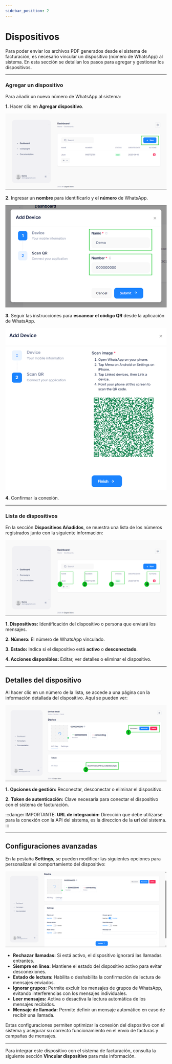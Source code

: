 ```yaml
---
sidebar_position: 2
---
```


# Dispositivos

Para poder enviar los archivos PDF generados desde el sistema de facturación, es necesario vincular un dispositivo (número de WhatsApp) al sistema. En esta sección se detallan los pasos para agregar y gestionar los dispositivos.

---

### Agregar un dispositivo

Para añadir un nuevo número de WhatsApp al sistema:

**1.** Hacer clic en **Agregar dispositivo**.

![Descripción de la imagen](img/Cliente_Dispositivos2.png)

**2.** Ingresar un **nombre** para identificarlo y el **número** de WhatsApp.

![Descripción de la imagen](img/Cliente_Dispositivos3.png)

**3.** Seguir las instrucciones para **escanear el código QR** desde la aplicación de WhatsApp.

![escanear qr ](img/Cliente_Dispositivos3_1.png)

**4.** Confirmar la conexión.

---

### Lista de dispositivos

En la sección **Dispositivos Añadidos**, se muestra una lista de los números registrados junto con la siguiente información:

![Descripción de la imagen](img/Cliente_Dispositivos.png)

**1. Dispositivos:** Identificación del dispositivo o persona que enviará los mensajes.

**2. Número:** El número de WhatsApp vinculado.

**3. Estado:** Indica si el dispositivo está **activo** o **desconectado**.

**4. Acciones disponibles:** Editar, ver detalles o eliminar el dispositivo.

---
## Detalles del dispositivo

Al hacer clic en un número de la lista, se accede a una página con la información detallada del dispositivo. Aquí se pueden ver:

![Descripción de la imagen](img/Cliente_Detalles1.png)

**1.** **Opciones de gestión:** Reconectar, desconectar o eliminar el dispositivo.

**2.** **Token de autenticación:** Clave necesaria para conectar el dispositivo con el sistema de facturación.

:::danger IMPORTANTE:
 **URL de integración:** Dirección que debe utilizarse para la conexión con la API del sistema, es la direccion de la **url** del sistema.
:::

---

## Configuraciones avanzadas

En la pestaña **Settings**, se pueden modificar las siguientes opciones para personalizar el comportamiento del dispositivo:

![Descripción de la imagen](img/Cliente_DetallesDis2.png)

* **Rechazar llamadas:** Si está activo, el dispositivo ignorará las llamadas entrantes.
* **Siempre en línea:** Mantiene el estado del dispositivo activo para evitar desconexiones.
* **Estado de lectura:** Habilita o deshabilita la confirmación de lectura de mensajes enviados.
* **Ignorar grupos:** Permite excluir los mensajes de grupos de WhatsApp, evitando interferencias con los mensajes individuales.
* **Leer mensajes:** Activa o desactiva la lectura automática de los mensajes recibidos.
* **Mensaje de llamada:** Permite definir un mensaje automático en caso de recibir una llamada.


Estas configuraciones permiten optimizar la conexión del dispositivo con el sistema y asegurar su correcto funcionamiento en el envío de facturas y campañas de mensajes.

---

Para integrar este dispositivo con el sistema de facturación, consulta la siguiente sección **Vincular dispositivo** para más información.  

